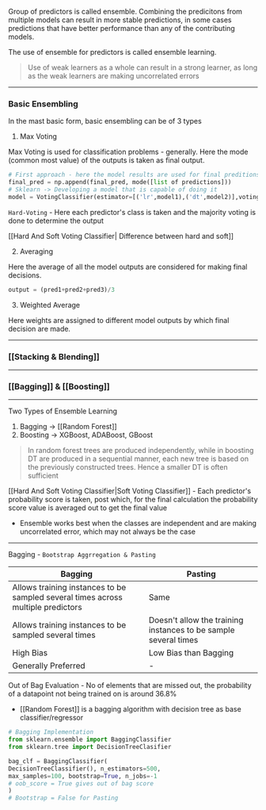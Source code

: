 Group of predictors is called ensemble. Combining the predicitons from multiple models can result in more stable predictions, in some cases predictions that have better performance than any of the contributing models. 

The use of ensemble for predictors is called ensemble learning.

> Use of weak learners as a whole can result in a strong learner, as long as the weak learners are making uncorrelated errors

---
### Basic Ensembling 

In the mast basic form, basic ensembling can be of 3 types
1. Max Voting

Max Voting is used for classification problems - generally. 
Here the mode (common most value) of the outputs is taken as final output.

```py
# First approach - here the model results are used for final preditions
final_pred = np.append(final_pred, mode([list of predictions]))
# Sklearn -> Developing a model that is capable of doing it 
model = VotingClassifier(estimator=[('lr',model1),('dt',model2)],voting='hard')
```

`Hard-Voting` - Here each predictor's class is taken and the majority voting is done to determine the output

[[Hard And Soft Voting Classifier| Difference between hard and soft]]

2. Averaging 

Here the average of all the model outputs are considered for making final decisions.

```py
output = (pred1+pred2+pred3)/3
```

3. Weighted Average 

Here weights are assigned to different model outputs by which final decision are made.

---
### [[Stacking & Blending]]
---
### [[Bagging]] &  [[Boosting]]
---

Two Types of Ensemble Learning
1. Bagging -> [[Random Forest]]
2. Boosting -> XGBoost, ADABoost, GBoost

> In random forest trees are produced independently, while in boosting DT are produced in a sequential manner, each new tree is based on the previously constructed trees. Hence a smaller DT is often sufficient

[[Hard And Soft Voting Classifier|Soft Voting Classifier]] - Each predictor's probability score is taken, post which, for the final calculation the probability score value is averaged out to get the final value

- Ensemble works best when the classes are independent and are making uncorrelated error, which may not always be the case

---

Bagging - `Bootstrap Aggrregation & Pasting`

Bagging | Pasting
------- | --------
Allows training instances to be sampled several times across multiple predictors | Same
Allows training instances to be sampled several times | Doesn't allow the training instances to be sample several times
High Bias | Low Bias than Bagging
 Generally Preferred | -

Out of Bag Evaluation - No of elements that are missed out, the probability of a datapoint not being trained on is around 36.8%

- [[Random Forest]] is a bagging algorithm with decision tree as base classifier/regressor

```py
# Bagging Implementation
from sklearn.ensemble import BaggingClassifier
from sklearn.tree import DecisionTreeClasifier

bag_clf = BaggingClassifier(
DecisionTreeClassifier(), n_estimators=500,
max_samples=100, bootstrap=True, n_jobs=-1
# oob_score = True gives out of bag score
)
# Bootstrap = False for Pasting

```
